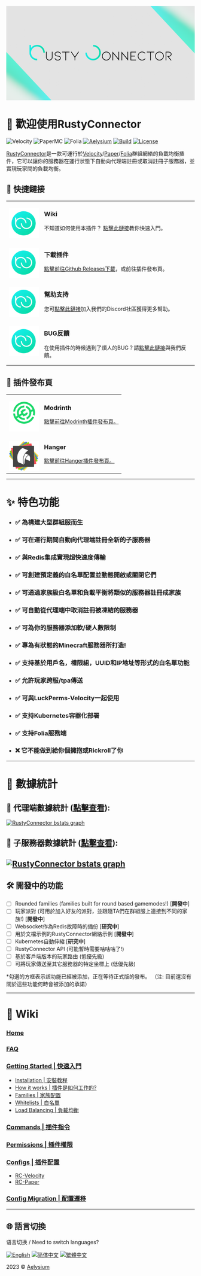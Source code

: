 ![Aelysium Wordmark Image](https://github.com/Aelysium-Group/.github/blob/main/images/rustyconnector-wordmark.png?raw=true)

# 👋 歡迎使用RustyConnector
![Velocity](https://flat.badgen.net/badge/Velocity/3.1.1%20-%203.2.0/1197d1?icon=dockbit)
![PaperMC](https://flat.badgen.net/badge/Paper/1.16%20-%201.20.1/F96854?icon=telegram)
![Folia](https://flat.badgen.net/badge/Folia/Supported/E004BC?icon=maven)
[![Aelysium](https://flat.badgen.net/badge/Discord/Aelysium/5865F2?icon=discord)](https://join.aelysium.group/)
[![Build](https://flat.badgen.net/github/release/Aelysium-Group/rusty-connector?label=Latest%20Stable%20Release&icon=maven)](https://github.com/Aelysium-Group/rusty-connector/releases)
[![License](https://flat.badgen.net/badge/License/MIT/5865F2)](https://github.com/Aelysium-Group/rusty-connector/blob/main/LICENSE)

[RustyConnector]是一款可運行於[Velocity]/[Paper]/[Folia]群組網絡的負載均衡插件，它可以讓你的服務器在運行狀態下自動向代理端註冊或取消註冊子服務器，並實現玩家間的負載均衡。

<!-- Table-1 -->
<table>
<thead>
<h2>🧭 快捷鏈接</h2>
</thead>
<tbody>
<tr>
  <td width="80" align="center" valign="top">
    <br>
    <a href="https://github.com/Aelysium-Group/rusty-connector/wiki"><img src="./blob/images/logo/rc-logo.webp"></a>
  </td>
  <td valign="top">
    <h3>Wiki</h3>
   <p>
      不知道如何使用本插件？ <a href="https://github.com/Aelysium-Group/rusty-connector/wiki">點擊此鏈接</a>教你快速入門。
    </p>
  </td>
</tr>
<tr>
  <td width="80" align="center" valign="top">
    <br>
    <a href="https://github.com/Aelysium-Group/rusty-connector/releases"><img src="./blob/images/logo/rc-logo.webp"></a>
  </td>
  <td valign="top">
  <h3>下載插件</h3>
    <p>
      <a href="https://github.com/Aelysium-Group/rusty-connector/releases">點擊前往Github Releases下載</a>，或前往插件發布頁。
    </p>
  </td>
</tr>
<tr>
  <td width="80" align="center" valign="top">
    <br>
    <a href="https://join.aelysium.group"><img src="./blob/images/logo/rc-logo.webp"></a>
  </td>
  <td>
  <h3>幫助支持</h3>
    <p>
      您可<a href="https://join.aelysium.group">點擊此鏈接</a>加入我們的Discord社區獲得更多幫助。
    </p>
  </td>
</tr>
<tr>
  <td width="80" align="center" valign="top">
    <br>
    <a href="https://github.com/Aelysium-Group/rusty-connector/issues"><img src="./blob/images/logo/rc-logo.webp"></a>
  </td>
  <td>
  <h3>BUG反饋</h3>
    <p>
      在使用插件的時候遇到了煩人的BUG？請<a href="https://github.com/Aelysium-Group/rusty-connector/issues">點擊此鏈接</a>與我們反饋。
    </p>
  </td>
</tr>
</tbody>
</table>

<!-- Table-2 -->
<table>
<thead>
<h2>🚀 插件發布頁</h2>
</thead>
<tbody>
<tr>
  <td width="80" align="center" valign="top">
    <br>
    <a href="https://modrinth.com/plugin/rustyconnector"><img src="./blob/images/logo/modrinth.svg"></a>
  </td>
  <td valign="top">
    <h3>Modrinth</h3>
    <p>
      <a href="https://modrinth.com/plugin/rustyconnector">點擊前往Modrinth插件發布頁。</a>
    </p>
  </td>
</tr>
<tr>
  <td width="80" align="center" valign="top">
    <br>
    <a href="https://hangar.papermc.io/nathan-i-martin/RustyConnector"><img src="./blob/images/logo/hangar.svg"></a>
  </td>
  <td valign="top">
    <h3>Hanger</h3>
    <p>
      <a href="https://hangar.papermc.io/nathan-i-martin/RustyConnector">點擊前往Hanger插件發布頁。</a>
    </p>
  </td>
</tr>
</tbody>
</table>

---
# ✨ 特色功能
- ### ✅ 為構建大型群組服而生
- ### ✅ 可在運行期間自動向代理端註冊全新的子服務器
- ### ✅ 與Redis集成實現超快速度傳輸
- ### ✅ 可創建預定義的白名單配置並動態開啟或關閉它們
- ### ✅ 可通過家族級白名單和負載平衡將類似的服務器註冊成家族
- ### ✅ 可自動從代理端中取消註冊被凍結的服務器
- ### ✅ 可為你的服務器添加軟/硬人數限制
- ### ✅ 專為有狀態的Minecraft服務器所打造!
- ### ✅ 支持基於用戶名，權限組，UUID和IP地址等形式的白名單功能
- ### ✅ 允許玩家跨服/tpa傳送
- ### ✅ 可與LuckPerms-Velocity一起使用
- ### ✅ 支持Kubernetes容器化部署
- ### ✅ 支持Folia服務端
- ### ❌ 它不能做到給你個擁抱或Rickroll了你

---
# 🎨 數據統計

## 🌌 代理端數據統計 ([點擊查看](https://bstats.org/plugin/velocity/RustyConnector/17972)):
[![RustyConnector bstats graph](https://bstats.org/signatures/velocity/RustyConnector.svg)](https://bstats.org/signatures/velocity/RustyConnector.svg)
## 🌌 子服務器數據統計 ([點擊查看](https://bstats.org/plugin/bukkit/RustyConnector/17973)):
[![RustyConnector bstats graph](https://bstats.org/signatures/bukkit/RustyConnector.svg)](https://bstats.org/signatures/bukkit/RustyConnector.svg)
---
## 🛠 開發中的功能
- [ ] Rounded families (families built for round based gamemodes!) [__開發中__]
- [ ] 玩家派對 (可用於加入好友的派對，並跟隨TA們在群組服上連接到不同的家族!) [__開發中__]
- [ ] Websocket作為Redis故障時的備份 [__研究中__]
- [ ] 用於文檔示例的RustyConnector網絡示例 [__開發中__]
- [ ] Kubernetes自動伸縮 [__研究中__]
- [ ] RustyConnector API (可能暫時需要咕咕咕了!)
- [ ] 基於客戶端版本的玩家路由 (低優先級)
- [ ] 可將玩家傳送至其它服務器的特定坐標上 (低優先級)

\*勾選的方框表示該功能已經被添加，正在等待正式版的發布。 （注: 目前還沒有關於這些功能何時會被添加的承諾）

---
# 📖 Wiki
### [Home](https://github.com/Aelysium-Group/rusty-connector/wiki)
### [FAQ](https://github.com/Aelysium-Group/rusty-connector/wiki#faq)
### [Getting Started | 快速入門](https://github.com/Aelysium-Group/rusty-connector/wiki/Getting-Started-(First-Time))
  - [Installation | 安裝教程](https://github.com/Aelysium-Group/rusty-connector/wiki/Getting-Started-(First-Time))
  - [How it works | 插件是如何工作的?](https://github.com/Aelysium-Group/rusty-connector/wiki/Getting-Started-(First-Time)#how-it-works)
  - [Families | 家族配置](https://github.com/Aelysium-Group/rusty-connector/wiki/Family)
  - [Whitelists | 白名單](https://github.com/Aelysium-Group/rusty-connector/wiki/Whitelist)
  - [Load Balancing | 負載均衡](https://github.com/Aelysium-Group/rusty-connector/wiki/Family#load-balancing)
### [Commands | 插件指令](https://github.com/Aelysium-Group/rusty-connector/wiki/Commands)
### [Permissions | 插件權限](https://github.com/Aelysium-Group/rusty-connector/wiki/Permissions)
### [Configs | 插件配置](https://github.com/Aelysium-Group/rusty-connector/wiki/Config-Migration)
  - [RC-Velocity](https://github.com/Aelysium-Group/rusty-connector/wiki/Config-v2#rc-velocity)
  - [RC-Paper](https://github.com/Aelysium-Group/rusty-connector/wiki/Config-v2#rc-paper)
### [Config Migration | 配置遷移](https://github.com/Aelysium-Group/rusty-connector/wiki/Config-Migration)

---
## 🌐 語言切換

语言切换 / Need to switch languages?

[![English](https://flat.badgen.net/badge/English/Click%20me/blue)](https://github.com/Aelysium-Group/rusty-connector/)
[![简体中文](https://flat.badgen.net/badge/简体中文/Click%20me/blue)](https://github.com/Aelysium-Group/rustyconnector-zhhans)
[![繁體中文](https://flat.badgen.net/badge/繁體中文/Click%20me/blue)](https://github.com/Aelysium-Group/rustyconnector-zhhant)

2023 © [Aelysium](https://www.aelysium.group)

<!-- URL LIST -->
[Folia]:https://github.com/PaperMC/Folia
[Paper]: https://papermc.io
[Velocity]: https://velocitypowered.com
[RustyConnector]: https://github.com/Aelysium-Group/rusty-connector
